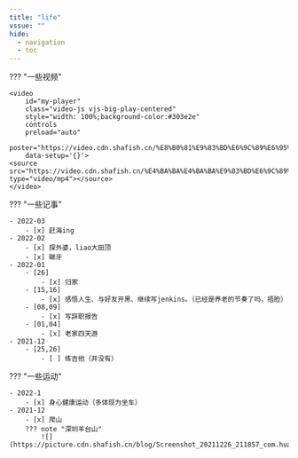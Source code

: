 ```yaml
---
title: "life"
vssue: ""
hide:
  - navigation
  - toc
---
```


??? "一些视频"

    <video
        id="my-player"
        class="video-js vjs-big-play-centered"
        style="width: 100%;background-color:#303e2e"
        controls
        preload="auto"
        poster="https://video.cdn.shafish.cn/%E8%B0%81%E9%83%BD%E6%9C%89%E6%95%85%E4%BA%8B.png"
        data-setup='{}'>
    <source src="https://video.cdn.shafish.cn/%E4%BA%BA%E4%BA%BA%E9%83%BD%E6%9C%89%E7%BC%98%E7%94%B1.mp4" type="video/mp4"></source>
    </video>

??? "一些记事"

    - 2022-03
        - [x] 赶海ing
    - 2022-02
        - [x] 探外婆，liao大田顶
        - [x] 睇牙
    - 2022-01
        - [26]
            - [x] 归家
        - [15,16]
            - [x] 感悟人生、与好友开黑、继续写jenkins。（已经是养老的节奏了吗，捂脸）
        - [08,09]
            - [x] 写辞职报告
        - [01,04]
            - [x] 老家四天游
    - 2021-12
        - [25,26]
            - [ ] 练吉他（并没有）

??? "一些运动"

    - 2022-1
        - [x] 身心健康运动（多体现为坐车）
    - 2021-12
        - [x] 爬山
        ??? note "深圳羊台山"
            ![](https://picture.cdn.shafish.cn/blog/Screenshot_20211226_211857_com.huawei.health.jpg)        